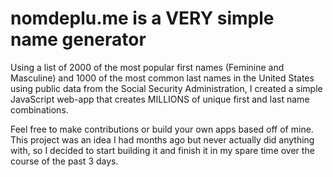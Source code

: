 nomdeplu.me is a VERY simple name generator
============

Using a list of 2000 of the most popular first names (Feminine and Masculine) and 1000 of the most common last names in the United States using public data from the Social Security Administration, I created a simple JavaScript web-app that creates MILLIONS of unique first and last name combinations. 

Feel free to make contributions or build your own apps based off of mine. This project was an idea I had months ago but never actually did anything with, so I decided to start building it and finish it in my spare time over the course of the past 3 days. 
